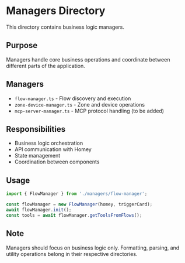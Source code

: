 # Managers Directory

This directory contains business logic managers.

## Purpose
Managers handle core business operations and coordinate between different parts of the application.

## Managers
- `flow-manager.ts` - Flow discovery and execution
- `zone-device-manager.ts` - Zone and device operations
- `mcp-server-manager.ts` - MCP protocol handling (to be added)

## Responsibilities
- Business logic orchestration
- API communication with Homey
- State management
- Coordination between components

## Usage
```typescript
import { FlowManager } from './managers/flow-manager';

const flowManager = new FlowManager(homey, triggerCard);
await flowManager.init();
const tools = await flowManager.getToolsFromFlows();
```

## Note
Managers should focus on business logic only. Formatting, parsing, and utility operations belong in their respective directories.
